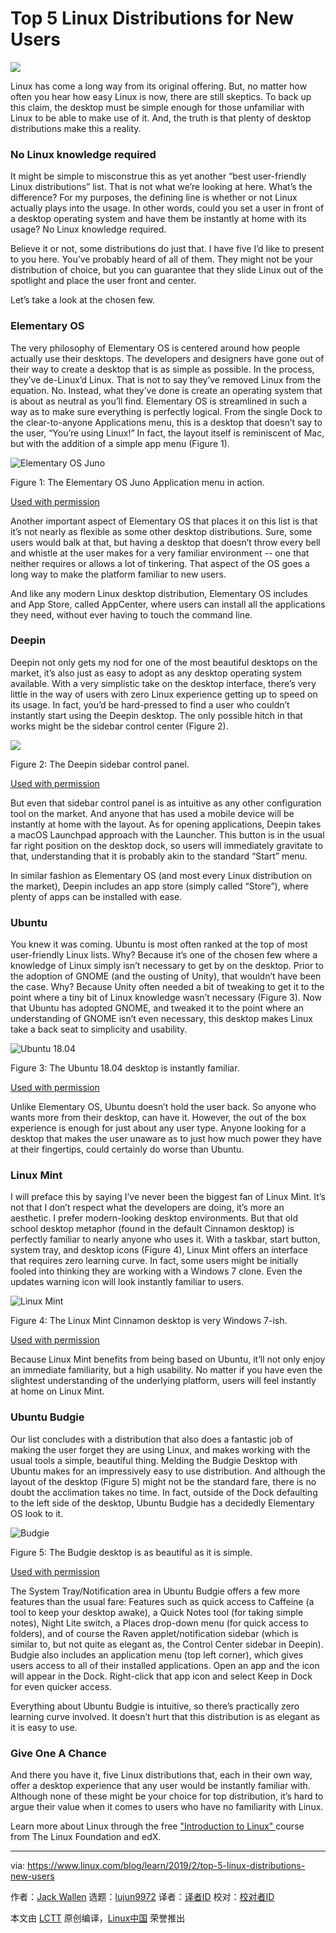 [#]: collector: (lujun9972)
[#]: translator: ( )
[#]: reviewer: ( )
[#]: publisher: ( )
[#]: url: ( )
[#]: subject: (Top 5 Linux Distributions for New Users)
[#]: via: (https://www.linux.com/blog/learn/2019/2/top-5-linux-distributions-new-users)
[#]: author: (Jack Wallen https://www.linux.com/users/jlwallen)

Top 5 Linux Distributions for New Users
======

![](https://www.linux.com/sites/lcom/files/styles/rendered_file/public/deepin-main.jpg?itok=ASgr0mOP)

Linux has come a long way from its original offering. But, no matter how often you hear how easy Linux is now, there are still skeptics. To back up this claim, the desktop must be simple enough for those unfamiliar with Linux to be able to make use of it. And, the truth is that plenty of desktop distributions make this a reality.

### No Linux knowledge required

It might be simple to misconstrue this as yet another “best user-friendly Linux distributions” list. That is not what we’re looking at here. What’s the difference? For my purposes, the defining line is whether or not Linux actually plays into the usage. In other words, could you set a user in front of a desktop operating system and have them be instantly at home with its usage? No Linux knowledge required.

Believe it or not, some distributions do just that. I have five I’d like to present to you here. You’ve probably heard of all of them. They might not be your distribution of choice, but you can guarantee that they slide Linux out of the spotlight and place the user front and center.

Let’s take a look at the chosen few.

### Elementary OS

The very philosophy of Elementary OS is centered around how people actually use their desktops. The developers and designers have gone out of their way to create a desktop that is as simple as possible. In the process, they’ve de-Linux’d Linux. That is not to say they’ve removed Linux from the equation. No. Instead, what they’ve done is create an operating system that is about as neutral as you’ll find. Elementary OS is streamlined in such a way as to make sure everything is perfectly logical. From the single Dock to the clear-to-anyone Applications menu, this is a desktop that doesn’t say to the user, “You’re using Linux!” In fact, the layout itself is reminiscent of Mac, but with the addition of a simple app menu (Figure 1).

![Elementary OS Juno][2]

Figure 1: The Elementary OS Juno Application menu in action.

[Used with permission][3]

Another important aspect of Elementary OS that places it on this list is that it’s not nearly as flexible as some other desktop distributions. Sure, some users would balk at that, but having a desktop that doesn’t throw every bell and whistle at the user makes for a very familiar environment -- one that neither requires or allows a lot of tinkering. That aspect of the OS goes a long way to make the platform familiar to new users.

And like any modern Linux desktop distribution, Elementary OS includes and App Store, called AppCenter, where users can install all the applications they need, without ever having to touch the command line.

### Deepin

Deepin not only gets my nod for one of the most beautiful desktops on the market, it’s also just as easy to adopt as any desktop operating system available. With a very simplistic take on the desktop interface, there’s very little in the way of users with zero Linux experience getting up to speed on its usage. In fact, you’d be hard-pressed to find a user who couldn’t instantly start using the Deepin desktop. The only possible hitch in that works might be the sidebar control center (Figure 2).

![][5]

Figure 2: The Deepin sidebar control panel.

[Used with permission][3]

But even that sidebar control panel is as intuitive as any other configuration tool on the market. And anyone that has used a mobile device will be instantly at home with the layout. As for opening applications, Deepin takes a macOS Launchpad approach with the Launcher. This button is in the usual far right position on the desktop dock, so users will immediately gravitate to that, understanding that it is probably akin to the standard “Start” menu.

In similar fashion as Elementary OS (and most every Linux distribution on the market), Deepin includes an app store (simply called “Store”), where plenty of apps can be installed with ease.

### Ubuntu

You knew it was coming. Ubuntu is most often ranked at the top of most user-friendly Linux lists. Why? Because it’s one of the chosen few where a knowledge of Linux simply isn’t necessary to get by on the desktop. Prior to the adoption of GNOME (and the ousting of Unity), that wouldn’t have been the case. Why? Because Unity often needed a bit of tweaking to get it to the point where a tiny bit of Linux knowledge wasn’t necessary (Figure 3). Now that Ubuntu has adopted GNOME, and tweaked it to the point where an understanding of GNOME isn’t even necessary, this desktop makes Linux take a back seat to simplicity and usability.

![Ubuntu 18.04][7]

Figure 3: The Ubuntu 18.04 desktop is instantly familiar.

[Used with permission][3]

Unlike Elementary OS, Ubuntu doesn’t hold the user back. So anyone who wants more from their desktop, can have it. However, the out of the box experience is enough for just about any user type. Anyone looking for a desktop that makes the user unaware as to just how much power they have at their fingertips, could certainly do worse than Ubuntu.

### Linux Mint

I will preface this by saying I’ve never been the biggest fan of Linux Mint. It’s not that I don’t respect what the developers are doing, it’s more an aesthetic. I prefer modern-looking desktop environments. But that old school desktop metaphor (found in the default Cinnamon desktop) is perfectly familiar to nearly anyone who uses it. With a taskbar, start button, system tray, and desktop icons (Figure 4), Linux Mint offers an interface that requires zero learning curve. In fact, some users might be initially fooled into thinking they are working with a Windows 7 clone. Even the updates warning icon will look instantly familiar to users.

![Linux Mint ][9]

Figure 4: The Linux Mint Cinnamon desktop is very Windows 7-ish.

[Used with permission][3]

Because Linux Mint benefits from being based on Ubuntu, it’ll not only enjoy an immediate familiarity, but a high usability. No matter if you have even the slightest understanding of the underlying platform, users will feel instantly at home on Linux Mint.

### Ubuntu Budgie

Our list concludes with a distribution that also does a fantastic job of making the user forget they are using Linux, and makes working with the usual tools a simple, beautiful thing. Melding the Budgie Desktop with Ubuntu makes for an impressively easy to use distribution. And although the layout of the desktop (Figure 5) might not be the standard fare, there is no doubt the acclimation takes no time. In fact, outside of the Dock defaulting to the left side of the desktop, Ubuntu Budgie has a decidedly Elementary OS look to it.

![Budgie][11]

Figure 5: The Budgie desktop is as beautiful as it is simple.

[Used with permission][3]

The System Tray/Notification area in Ubuntu Budgie offers a few more features than the usual fare: Features such as quick access to Caffeine (a tool to keep your desktop awake), a Quick Notes tool (for taking simple notes), Night Lite switch, a Places drop-down menu (for quick access to folders), and of course the Raven applet/notification sidebar (which is similar to, but not quite as elegant as, the Control Center sidebar in Deepin). Budgie also includes an application menu (top left corner), which gives users access to all of their installed applications. Open an app and the icon will appear in the Dock. Right-click that app icon and select Keep in Dock for even quicker access.

Everything about Ubuntu Budgie is intuitive, so there’s practically zero learning curve involved. It doesn’t hurt that this distribution is as elegant as it is easy to use.

### Give One A Chance

And there you have it, five Linux distributions that, each in their own way, offer a desktop experience that any user would be instantly familiar with. Although none of these might be your choice for top distribution, it’s hard to argue their value when it comes to users who have no familiarity with Linux.

Learn more about Linux through the free ["Introduction to Linux" ][12]course from The Linux Foundation and edX.

--------------------------------------------------------------------------------

via: https://www.linux.com/blog/learn/2019/2/top-5-linux-distributions-new-users

作者：[Jack Wallen][a]
选题：[lujun9972][b]
译者：[译者ID](https://github.com/译者ID)
校对：[校对者ID](https://github.com/校对者ID)

本文由 [LCTT](https://github.com/LCTT/TranslateProject) 原创编译，[Linux中国](https://linux.cn/) 荣誉推出

[a]: https://www.linux.com/users/jlwallen
[b]: https://github.com/lujun9972
[1]: https://www.linux.com/files/images/elementaryosjpg-2
[2]: https://www.linux.com/sites/lcom/files/styles/rendered_file/public/elementaryos_0.jpg?itok=KxgNUvMW (Elementary OS Juno)
[3]: https://www.linux.com/licenses/category/used-permission
[4]: https://www.linux.com/files/images/deepinjpg
[5]: https://www.linux.com/sites/lcom/files/styles/rendered_file/public/deepin.jpg?itok=VV381a9f
[6]: https://www.linux.com/files/images/ubuntujpg-1
[7]: https://www.linux.com/sites/lcom/files/styles/rendered_file/public/ubuntu_1.jpg?itok=bax-_Tsg (Ubuntu 18.04)
[8]: https://www.linux.com/files/images/linuxmintjpg
[9]: https://www.linux.com/sites/lcom/files/styles/rendered_file/public/linuxmint.jpg?itok=8sPon0Cq (Linux Mint )
[10]: https://www.linux.com/files/images/budgiejpg-0
[11]: https://www.linux.com/sites/lcom/files/styles/rendered_file/public/budgie_0.jpg?itok=zcf-AHmj (Budgie)
[12]: https://training.linuxfoundation.org/linux-courses/system-administration-training/introduction-to-linux
